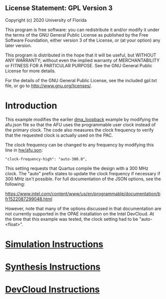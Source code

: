 License Statement:  GPL Version 3
---------------------------------
Copyright (c) 2020 University of Florida

This program is free software: you can redistribute it and/or modify
it under the terms of the GNU General Public License as published by
the Free Software Foundation, either version 3 of the License, or
(at your option) any later version.

This program is distributed in the hope that it will be useful,
but WITHOUT ANY WARRANTY; without even the implied warranty of
MERCHANTABILITY or FITNESS FOR A PARTICULAR PURPOSE.  See the
GNU General Public License for more details.

For the details of the GNU General Public License, see the included
gpl.txt file, or go to http://www.gnu.org/licenses/.

# Introduction

This example modifies the earlier [dma_loopback](../dma_loopback) example by modifying the afu.json file so that the AFU uses
the programmable user clock instead of the primary clock. The code also measures the clock frequency to verify that the 
requested clock is actually used on the PAC.

The clock frequency can be changed to any frequency by modifying this line in [hw/afu.son](hw/afu.json):

```
"clock-frequency-high": "auto-300.0",
```

This setting requests that Quartus compile the design with a 300 MHz clock. The "auto" prefix states to update the clock 
frequency if necessary if 300 MHz isn't possible. For full documentation of the JSON options, see the following:

https://www.intel.com/content/www/us/en/programmable/documentation/bfr1522087299048.html

However, note that many of the options discussed in that documentation are not currently supported in the OPAE installation
on the Intel DevCloud. At the time that this example was tested, the clock setting had to be "auto-\<float\>". 

# [Simulation Instructions](https://github.com/ARC-Lab-UF/intel-training-modules/blob/master/RTL/#simulation-instructions)
# [Synthesis Instructions](https://github.com/ARC-Lab-UF/intel-training-modules/tree/master/RTL#synthesis-instructions)
# [DevCloud Instructions](https://github.com/ARC-Lab-UF/intel-training-modules#devcloud-instructions)

 
